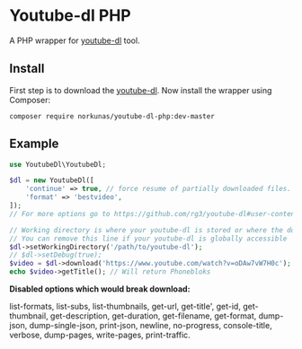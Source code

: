# Youtube-dl PHP
A PHP wrapper for [youtube-dl](https://github.com/rg3/youtube-dl) tool.

## Install
First step is to download the [youtube-dl](http://rg3.github.io/youtube-dl/download.html).
Now install the wrapper using Composer:
```
composer require norkunas/youtube-dl-php:dev-master
```

## Example
```php
use YoutubeDl\YoutubeDl;

$dl = new YoutubeDl([
    'continue' => true, // force resume of partially downloaded files. By default, youtube-dl will resume downloads if possible.
    'format' => 'bestvideo',
]);
// For more options go to https://github.com/rg3/youtube-dl#user-content-options

// Working directory is where your youtube-dl is stored or where the downloads will be stored.
// You can remove this line if your youtube-dl is globally accessible
$dl->setWorkingDirectory('/path/to/youtube-dl');
// $dl->setDebug(true);
$video = $dl->download('https://www.youtube.com/watch?v=oDAw7vW7H0c');
echo $video->getTitle(); // Will return Phonebloks
```

**Disabled options which would break download:**

list-formats, list-subs, list-thumbnails, get-url, get-title', get-id, get-thumbnail, get-description, get-duration, get-filename, get-format, dump-json, dump-single-json, print-json, newline, no-progress, console-title, verbose, dump-pages, write-pages, print-traffic.
